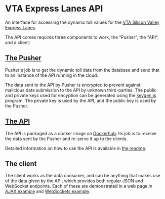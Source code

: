 # VTA Express Lanes API

An interface for accessing the dynamic toll values for the [VTA Silicon Valley Express Lanes](http://www.vta.org/projects-and-programs/highway/silicon-valley-express-lanes).

The API comes requires three components to work, the "Pusher", the "API", and a client:

##  [The Pusher](/pusher)
Pusher's job is to get the dynamic toll data from the database and send that to an instance of the API running in the cloud.

The data sent to the API by Pusher is encrypted to prevent against malicious data submission to the API by unknown third-parties. The public and private keys used for encyption can be generated using the [keygen.js](pusher/keygen.js) program. The private key is used by the API, and the public key is used by the Pusher.

## [The API](/api)
The API is packaged as a docker image on [Dockerhub](https://hub.docker.com/r/scvta/vta-express-lanes-api/). Its job is to receive the data sent by the Pusher and re-serve it up to the clients.

Detailed information on how to use the API is available in [the readme](api/readme.md).

## The client
The client works as the data consumer, and can be anything that makes use of the data given by the API, which provides both regular JSON and WebSocket endpoints. Each of these are demonstrated in a web page in [AJAX example](ajax_example.html) and [WebSockets example](websockets_example.html).